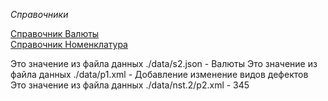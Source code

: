  
*Справочники*

[Справочник Валюты](Справочники/Валюты.md)    
[Справочник Номенклатура](Справочники/Номенклатура.md)    

Это значение из файла данных ./data/s2.json - Валюты
Это значение из файла данных ./data/p1.xml -  Добавление изменение видов дефектов
Это значение из файла данных ./data/nst.2/p2.xml - 345
